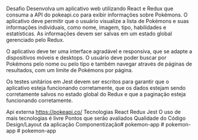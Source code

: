 Desafio
Desenvolva um aplicativo web utilizando React e Redux que consuma a API do pokeapi.co para exibir informações sobre Pokémons. O aplicativo deve permitir que o usuário visualize a lista de Pokémons e suas informações individuais, como nome, imagem, tipo, habilidades e estatísticas. As informações devem ser salvas em um estado global gerenciado pelo Redux.

O aplicativo deve ter uma interface agradável e responsiva, que se adapte a dispositivos móveis e desktops. O usuário deve poder buscar por Pokémons pelo nome ou pelo tipo e também navegar através de páginas de resultados, com um limite de Pokémons por página.

Os testes unitários em Jest devem ser escritos para garantir que o aplicativo esteja funcionando corretamente, que os dados estejam sendo corretamente salvos no estado global do Redux e que a paginação esteja funcionando corretamente.

Api externa
https://pokeapi.co/
Tecnologias
React
Redux
Jest
O uso de mais tecnologias é livre
Pontos que serão avaliados
Qualidade do Código
Design/Layout da aplicação
Componentização#   p o k e m o n - a p p  
 #   p o k e m o n - a p p  
 #   p o k e m o n - a p p  
 